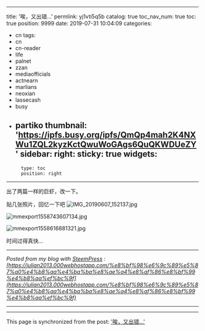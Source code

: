 
---
title: '唉，又出错…'
permlink: yj1vti5q5b
catalog: true
toc_nav_num: true
toc: true
position: 9999
date: 2019-07-31 10:04:09
categories:
- cn
tags:
- cn
- cn-reader
- life
- palnet
- zzan
- mediaofficials
- actnearn
- marlians
- neoxian
- lassecash
- busy
- partiko
thumbnail: 'https://ipfs.busy.org/ipfs/QmQp4mah2K4NXWu1ZQL2kyzKctQwuWoGAgs6QuQKWDUeZY'
sidebar:
    right:
        sticky: true
widgets:
    -
        type: toc
        position: right
---


出了两篇一样的巨虾，改一下。

贴几张照片，回忆一下吧
![IMG_20190607_152137.jpg](https://ipfs.busy.org/ipfs/QmQp4mah2K4NXWu1ZQL2kyzKctQwuWoGAgs6QuQKWDUeZY)

![mmexport1558743607134.jpg](https://ipfs.busy.org/ipfs/QmcViyqgHcYXNscNi2SAUPZp8Fg9WwUVivavoWXEPGSfzG)

![mmexport1558616881321.jpg](https://ipfs.busy.org/ipfs/QmRGAhLpgdn9aPSNb8jhiZtAeLKCpHGTBNYPRkbHwRzTBj)

时间过得真快…

 

---

_Posted from my blog with [SteemPress](https://wordpress.org/plugins/steempress/) : [https://julian2013.000webhostapp.com/%e8%bf%98%e6%9c%89%e5%87%a0%e4%b8%aa%e4%ba%ba%e8%ae%a4%e8%af%86%e8%bf%99%e4%b8%aa%ef%bc%9f](https://julian2013.000webhostapp.com/%e8%bf%98%e6%9c%89%e5%87%a0%e4%b8%aa%e4%ba%ba%e8%ae%a4%e8%af%86%e8%bf%99%e4%b8%aa%ef%bc%9f)_

---

- - -

This page is synchronized from the post: ['唉，又出错…'](https://steemit.com/@julian2013/yj1vti5q5b)
